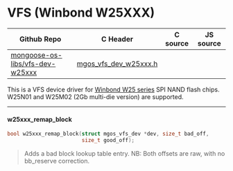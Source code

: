 # VFS (Winbond W25XXX)
| Github Repo | C Header | C source  | JS source |
| ----------- | -------- | --------  | ----------------- |
| [mongoose-os-libs/vfs-dev-w25xxx](https://github.com/mongoose-os-libs/vfs-dev-w25xxx) | [mgos_vfs_dev_w25xxx.h](https://github.com/mongoose-os-libs/vfs-dev-w25xxx/tree/master/include/mgos_vfs_dev_w25xxx.h) | &nbsp;  | &nbsp;         |



This is a VFS device driver for [Winbond W25 series](http://www.winbond.com/hq/product/code-storage-flash-memory/serial-nand-flash/) SPI NAND flash chips.
W25N01 and W25M02 (2Gb multi-die version) are supported.


 ----- 
#### w25xxx_remap_block

```c
bool w25xxx_remap_block(struct mgos_vfs_dev *dev, size_t bad_off,
                        size_t good_off);
```
> 
> Adds a bad block lookup table entry.
> NB: Both offsets are raw, with no bb_reserve correction.
>  
